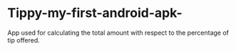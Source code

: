 # Tippy-my-first-android-apk-
App used for calculating the total amount with respect to the percentage of tip offered.
